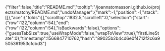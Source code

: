 {"filter":false,"title":"README.md","tooltip":"/joannatomassoni.github.io/projects/matchy/README.md","undoManager":{"mark":-1,"position":-1,"stack":[]},"ace":{"folds":[],"scrolltop":1832.5,"scrollleft":0,"selection":{"start":{"row":122,"column":54},"end":{"row":122,"column":54},"isBackwards":false},"options":{"guessTabSize":true,"useWrapMode":false,"wrapToView":true},"firstLineState":0},"timestamp":1566847710762,"hash":"89025b2b4cd6e0f4712f2c6a9505361953cfcbd3"}